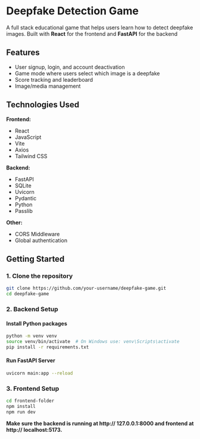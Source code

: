 # Deepfake Detection Game

A full stack educational game that helps users learn how to detect deepfake images. Built with **React** for the frontend and **FastAPI** for the backend

## Features

- User signup, login, and account deactivation
- Game mode where users select which image is a deepfake
- Score tracking and leaderboard
- Image/media management

## Technologies Used

**Frontend:**
- React
- JavaScript
- Vite
- Axios
- Tailwind CSS

**Backend:**
- FastAPI
- SQLite
- Uvicorn
- Pydantic
- Python
- Passlib

**Other:**
- CORS Middleware
- Global authentication

## Getting Started

### 1. Clone the repository
```bash
git clone https://github.com/your-username/deepfake-game.git
cd deepfake-game 
```

### 2. Backend Setup
#### Install Python packages

```bash
python -m venv venv
source venv/bin/activate  # On Windows use: venv\Scripts\activate
pip install -r requirements.txt
```

#### Run FastAPI Server
```bash
uvicorn main:app --reload
```

### 3. Frontend Setup
```bash
cd frontend-folder
npm install
npm run dev
```
**Make sure the backend is running at http:// 127.0.0.1:8000 and frontend at http:// localhost:5173.**